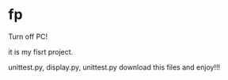 # fp
Turn off PC!

it is my fisrt project.

unittest.py, display.py, unittest.py download this files and enjoy!!!

